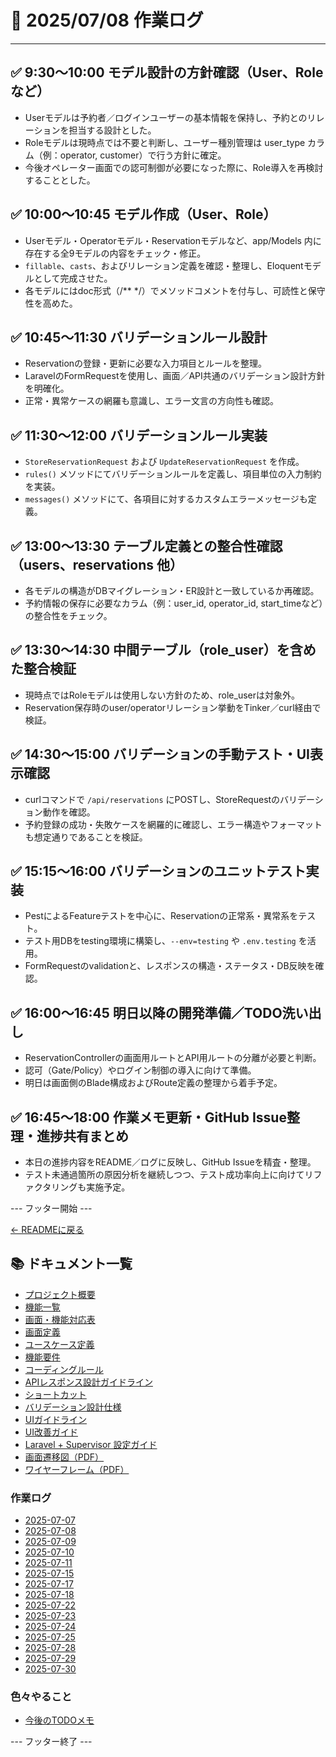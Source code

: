 # 📅 2025/07/08 作業ログ

---

## ✅ 9:30〜10:00 モデル設計の方針確認（User、Roleなど）

- Userモデルは予約者／ログインユーザーの基本情報を保持し、予約とのリレーションを担当する設計とした。
- Roleモデルは現時点では不要と判断し、ユーザー種別管理は user_type カラム（例：operator, customer）で行う方針に確定。
- 今後オペレーター画面での認可制御が必要になった際に、Role導入を再検討することとした。

## ✅ 10:00〜10:45 モデル作成（User、Role）

- Userモデル・Operatorモデル・Reservationモデルなど、app/Models 内に存在する全9モデルの内容をチェック・修正。
- `fillable`、`casts`、およびリレーション定義を確認・整理し、Eloquentモデルとして完成させた。
- 各モデルにはdoc形式（/** */）でメソッドコメントを付与し、可読性と保守性を高めた。

## ✅ 10:45〜11:30 バリデーションルール設計

- Reservationの登録・更新に必要な入力項目とルールを整理。
- LaravelのFormRequestを使用し、画面／API共通のバリデーション設計方針を明確化。
- 正常・異常ケースの網羅も意識し、エラー文言の方向性も確認。

## ✅ 11:30〜12:00 バリデーションルール実装

- `StoreReservationRequest` および `UpdateReservationRequest` を作成。
- `rules()` メソッドにてバリデーションルールを定義し、項目単位の入力制約を実装。
- `messages()` メソッドにて、各項目に対するカスタムエラーメッセージも定義。

## ✅ 13:00〜13:30 テーブル定義との整合性確認（users、reservations 他）

- 各モデルの構造がDBマイグレーション・ER設計と一致しているか再確認。
- 予約情報の保存に必要なカラム（例：user_id, operator_id, start_timeなど）の整合性をチェック。

## ✅ 13:30〜14:30 中間テーブル（role_user）を含めた整合検証

- 現時点ではRoleモデルは使用しない方針のため、role_userは対象外。
- Reservation保存時のuser/operatorリレーション挙動をTinker／curl経由で検証。

## ✅ 14:30〜15:00 バリデーションの手動テスト・UI表示確認

- curlコマンドで `/api/reservations` にPOSTし、StoreRequestのバリデーション動作を確認。
- 予約登録の成功・失敗ケースを網羅的に確認し、エラー構造やフォーマットも想定通りであることを検証。

## ✅ 15:15〜16:00 バリデーションのユニットテスト実装

- PestによるFeatureテストを中心に、Reservationの正常系・異常系をテスト。
- テスト用DBをtesting環境に構築し、`--env=testing` や `.env.testing` を活用。
- FormRequestのvalidationと、レスポンスの構造・ステータス・DB反映を確認。

## ✅ 16:00〜16:45 明日以降の開発準備／TODO洗い出し

- ReservationControllerの画面用ルートとAPI用ルートの分離が必要と判断。
- 認可（Gate/Policy）やログイン制御の導入に向けて準備。
- 明日は画面側のBlade構成およびRoute定義の整理から着手予定。

## ✅ 16:45〜18:00 作業メモ更新・GitHub Issue整理・進捗共有まとめ

- 本日の進捗内容をREADME／ログに反映し、GitHub Issueを精査・整理。
- テスト未通過箇所の原因分析を継続しつつ、テスト成功率向上に向けてリファクタリングも実施予定。

--- フッター開始 ---

[← READMEに戻る](../../README.md)

## 📚 ドキュメント一覧

- [プロジェクト概要](../project-overview.md)
- [機能一覧](../features.md)
- [画面・機能対応表](../function_screen_map.md)
- [画面定義](../screens.md)
- [ユースケース定義](../usecase_reserve.md)
- [機能要件](../functional_requirements.md)
- [コーディングルール](../coding-rules.md)
- [APIレスポンス設計ガイドライン](../api_response.md)
- [ショートカット](../shortcuts.md)
- [バリデーション設計仕様](../validation_spec.md)
- [UIガイドライン](../ui_guideline.md)
- [UI改善ガイド](../ui_improvement_guide.md)
- [Laravel + Supervisor 設定ガイド](../supervisor.md)
- [画面遷移図（PDF）](../画面遷移図.pdf)
- [ワイヤーフレーム（PDF）](../ワイヤーフレーム.pdf)

### 作業ログ
- [2025-07-07](../logs/2025-07-07.md)
- [2025-07-08](../logs/2025-07-08.md)
- [2025-07-09](../logs/2025-07-09.md)
- [2025-07-10](../logs/2025-07-10.md)
- [2025-07-11](../logs/2025-07-11.md)
- [2025-07-15](../logs/2025-07-15.md)
- [2025-07-17](../logs/2025-07-17.md)
- [2025-07-18](../logs/2025-07-18.md)
- [2025-07-22](../logs/2025-07-22.md)
- [2025-07-23](../logs/2025-07-23.md)
- [2025-07-24](../logs/2025-07-24.md)
- [2025-07-25](../logs/2025-07-25.md)
- [2025-07-28](../logs/2025-07-28.md)
- [2025-07-29](../logs/2025-07-29.md)
- [2025-07-30](../logs/2025-07-30.md)

### 色々やること
- [今後のTODOメモ](../todo.md)

--- フッター終了 ---
